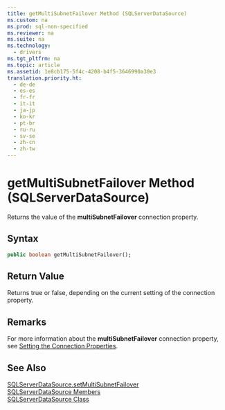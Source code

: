 ```yaml
---
title: getMultiSubnetFailover Method (SQLServerDataSource)
ms.custom: na
ms.prod: sql-non-specified
ms.reviewer: na
ms.suite: na
ms.technology: 
  - drivers
ms.tgt_pltfrm: na
ms.topic: article
ms.assetid: 1e8cb175-5f4c-4208-b4f5-3646990a30e3
translation.priority.ht: 
  - de-de
  - es-es
  - fr-fr
  - it-it
  - ja-jp
  - ko-kr
  - pt-br
  - ru-ru
  - sv-se
  - zh-cn
  - zh-tw
---
```

# getMultiSubnetFailover Method (SQLServerDataSource)
  Returns the value of the **multiSubnetFailover** connection property.  
  
## Syntax  
  
```vb  
public boolean getMultiSubnetFailover();  
```  
  
## Return Value  
 Returns true or false, depending on the current setting of the connection property.  
  
## Remarks  
 For more information about the **multiSubnetFailover** connection property, see [Setting the Connection Properties](../content/Setting-the-Connection-Properties.md).  
  
## See Also  
 [SQLServerDataSource.setMultiSubnetFailover](../content/setMultiSubnetFailover-Method--SQLServerDataSource-.md)   
 [SQLServerDataSource Members](../content/SQLServerDataSource-Members.md)   
 [SQLServerDataSource Class](../content/SQLServerDataSource-Class.md)  
  
  